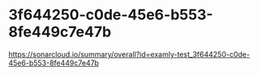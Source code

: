 # 3f644250-c0de-45e6-b553-8fe449c7e47b
https://sonarcloud.io/summary/overall?id=examly-test_3f644250-c0de-45e6-b553-8fe449c7e47b
